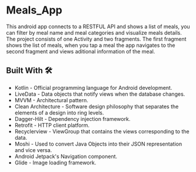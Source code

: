 # Meals_App
This android app connects to a RESTFUL API and shows a list of meals, you can filter by meal name and meal categories and visualize meals details. The project consists of one Activity and two fragments. The first fragment shows the list of meals, when you tap a meal the app navigates to the second fragment and views aditional information of the meal.

## Built With 🛠 <br />
- Kotlin - Official programming language for Android development. <br />
- LiveData - Data objects that notify views when the database changes. <br />
- MVVM - Architectural pattern. <br />
- Clean Architecture - Software design philosophy that separates the elements of a design into ring levels.
- Dagger-Hilt - Dependency injection framework. <br />
- Retrofit - HTTP client platform. <br />
- Recyclerview - ViewGroup that contains the views corresponding to the data. <br />
- Moshi - Used to convert Java Objects into their JSON representation and vice versa. <br />
- Android Jetpack's Navigation component. <br />
- Glide - Image loading framework.
